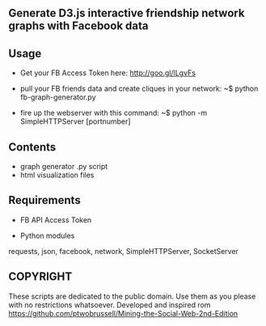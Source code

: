 ## Generate D3.js interactive friendship network graphs with Facebook data

## Usage

* Get your FB Access Token here: http://goo.gl/lLgvFs

* pull your FB friends data and create cliques in your network: ~$ python fb-graph-generator.py

* fire up the webserver with this command: ~$ python -m SimpleHTTPServer [portnumber]

## Contents

* graph generator .py script
* html visualization files

## Requirements
* FB API Access Token

* Python modules

requests, json, facebook, network, SimpleHTTPServer, SocketServer

## COPYRIGHT

These scripts are dedicated to the public domain. Use them as you please with no restrictions whatsoever.
Developed and inspired rom https://github.com/ptwobrussell/Mining-the-Social-Web-2nd-Edition 
